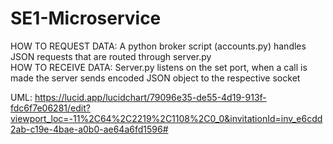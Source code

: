 # SE1-Microservice

HOW TO REQUEST DATA: A python broker script (accounts.py) handles JSON requests that are routed through server.py <br/>
HOW TO RECEIVE DATA: Server.py listens on the set port, when a call is made the server sends encoded JSON object to the respective socket

UML: https://lucid.app/lucidchart/79096e35-de55-4d19-913f-fdc6f7e06281/edit?viewport_loc=-11%2C64%2C2219%2C1108%2C0_0&invitationId=inv_e6cdd2ab-c19e-4bae-a0b0-ae64a6fd1596#
